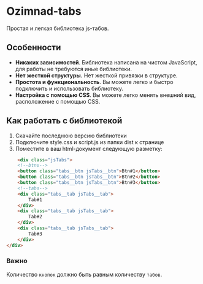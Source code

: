 # Ozimnad-tabs
Простая и легкая библиотека js-табов.

## Особенности
+ __Никаких зависимостей__.  Библиотека написана на чистом JavaScript, для работы не требуются иные библиотеки.
+ __Нет жесткой структуры.__ Нет жесткой привязки в структуре.
+ __Простота и функциональность__. Вы можете легко и быстро подключить и использовать библиотеку.
+ __Настройка с помощью CSS__. Вы можете легко менять внешний вид, расположение с помощью CSS.

## Как работать с библиотекой

1. Скачайте последнюю версию библиотеки
2. Подключите style.css и script.js из папки dist к странице
3. Поместите в ваш html-документ следующую разметку:
````html
    <div class="jsTabs">
    <!--btns-->
    <button class="tabs__btn jsTabs__btn">Btn#1</button>
    <button class="tabs__btn jsTabs__btn">Btn#2</button>
    <button class="tabs__btn jsTabs__btn">Btn#3</button>
    <!--tabs-->
    <div class="tabs__tab jsTabs__tab">
        Tab#1
    </div>
    <div class="tabs__tab jsTabs__tab">
        Tab#2
    </div>
    <div class="tabs__tab jsTabs__tab">
        Tab#3
    </div>
</div>
````

### Важно

Количество `кнопок` должно быть равным количеству `табов`.